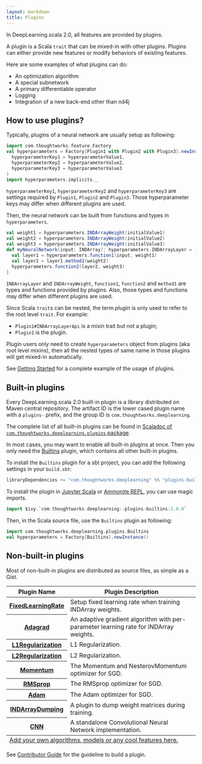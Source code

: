 ```yaml
---
layout: markdown
title: Plugins
---
```


In DeepLearning.scala 2.0, all features are provided by plugins.

A plugin is a Scala `trait` that can be mixed-in with other plugins. Plugins can either provide new features or modify behaviors of existing features.

Here are some examples of what plugins can do:

* An optimization algorithm
* A special subnetwork
* A primary differentiable operator
* Logging
* Integration of a new back-end other than nd4j

## How to use plugins?

Typically, plugins of a neural network are usually setup as following:

``` scala
import com.thoughtworks.feature.Factory
val hyperparameters = Factory[Plugin1 with Plugin2 with Plugin3].newInstance(
  hyperparameterKey1 = hyperparameterValue1,
  hyperparameterKey2 = hyperparameterValue2,
  hyperparameterKey3 = hyperparameterValue3
)
import hyperparameters.implicits._
```

`hyperparameterKey1`, `hyperparameterKey2` and `hyperparameterKey3` are settings required by `Plugin1`, `Plugin2` and `Plugin3`. Those hyperparameter keys may differ when different plugins are used.

Then, the neural network can be built from functions and types in `hyperparameters`.

``` scala
val weight1 = hyperparameters.INDArrayWeight(initialValue1)
val weight2 = hyperparameters.INDArrayWeight(initialValue2)
val weight3 = hyperparameters.INDArrayWeight(initialValue3)
def myNeuralNetwork(input: INDArray): hyperparameters.INDArrayLayer = {
  val layer1 = hyperparameters.function1(input, weight1)
  val layer2 = layer1.method1(weight2)
  hyperparameters.function2(layer2, weight3)
}
```

`INDArrayLayer` and `INDArrayWeight`, `function1`, `function2` and `method1` are types and functions provided by plugins. Also, those types and functions may differ when different plugins are used.

Since Scala `trait`s can be nested, the term *plugin* is only used to refer to the root level `trait`. For example:

 * `Plugin1#INDArrayLayerApi` is a mixin trait but not a plugin;
 * `Plugin1` is the plugin.

Plugin users only need to create `hyperparameters` object from plugins (aka root level mixins), then all the nested types of same name in those plugins will get mixed-in automatically.

See [Getting Started](demo/GettingStarted.html) for a complete example of the usage of plugins.

## Built-in plugins

Every DeepLearning.scala 2.0 built-in plugin is a library distributed on Maven central repository. The artifact ID is the lower cased plugin name with a `plugins-` prefix, and
the group ID is `com.thoughtworks.deeplearning`.

The complete list of all built-in plugins can be found in [Scaladoc of `com.thoughtworks.deeplearning.plugins` package](https://javadoc.io/page/com.thoughtworks.deeplearning/deeplearning_2.11/latest/com/thoughtworks/deeplearning/plugins/package.html).

In most cases, you may want to enable all built-in plugins at once. Then you only need the [Builtins](https://javadoc.io/page/com.thoughtworks.deeplearning/plugins-builtins_2.11/latest/com/thoughtworks/deeplearning/plugins/Builtins.html) plugin, which contains all other built-in plugins.

To install the `Builtins` plugin for a sbt project, you can add the following settings in your `build.sbt`:

``` scala
libraryDependencies += "com.thoughtworks.deeplearning" %% "plugins-builtins" % "latest.release"
```

To install the plugin in [Jupyter Scala](https://github.com/alexarchambault/jupyter-scala) or [Ammonite REPL](http://ammonite.io/), you can use magic imports.

``` scala
import $ivy.`com.thoughtworks.deeplearning::plugins-builtins:2.0.0`
```

Then, in the Scala source file, use the `Builtins` plugin as following:
``` scala
import com.thoughtworks.deeplearning.plugins.Builtins
val hyperparameters = Factory[Builtins].newInstance()
```


## Non-built-in plugins

Most of non-built-in plugins are distributed as source files, as simple as a Gist.

<table>
<thead>
<th>
Plugin Name
</th>
<th>
Plugin Description
</th>
</thead>
<tbody>
<tr>
<th>
<a href="https://gist.github.com/Atry/1fb0608c655e3233e68b27ba99515f16#file-readme-ipynb">FixedLearningRate</a>
</th>
<td>
Setup fixed learning rate when training INDArray weights.
</td>
</tr>
<tr>
<th>
<a href="https://gist.github.com/Atry/89ee1baa4c161b8ccc1b82cdd9c109fe#file-adagrad-sc">Adagrad</a>
</th>
<td>
An adaptive gradient algorithm with per-parameter learning rate for INDArray weights.
</td>
</tr>
<tr>
<th>
<a href="https://gist.github.com/Atry/843f606fc89bd4594ffcd03853c6edc6#file-readme-ipynb">L1Regularization</a>
</th>
<td>
L1 Regularization.
</td>
</tr>
<tr>
<th>
<a href="https://gist.github.com/TerrorJack/a60ff752270c40a6485ee787837390aa#file-readme-ipynb">L2Regularization</a>
</th>
<td>
L2 Regularization.
</td>
</tr>
<tr>
<th>
<a href="https://gist.github.com/TerrorJack/08454c71448b626b013ddabd74d06adf#file-readme-ipynb">Momentum</a>
</th>
<td>
The Momentum and NesterovMomentum optimizer for SGD.
</td>
</tr>
<tr>
<th>
<a href="https://gist.github.com/TerrorJack/6b0640c76efc6788f13400ae91849e68#file-readme-ipynb">RMSprop</a>
</th>
<td>
The RMSprop optimizer for SGD.
</td>
</tr>
<tr>
<th>
<a href="https://gist.github.com/TerrorJack/4a4dd1929963a34bf20340022b0f03d3#file-readme-ipynb">Adam</a>
</th>
<td>
The Adam optimizer for SGD.
</td>
</tr>
<tr>
<th>
<a href="https://gist.github.com/TerrorJack/a7af811a0ee592d41ab57f2c5d49f08b#file-readme-ipynb">INDArrayDumping</a>
</th>
<td>
A plugin to dump weight matrices during training.
</td>
</tr>
<tr>
<th>
<a href="https://gist.github.com/Atry/15b7d9a4c63d95ad3d67e94bf20b4f69#file-readme-ipynb">CNN</a>
</th>
<td>
A standalone Convolutional Neural Network implementation.
</td>
</tr>
</tbody>
<tfoot>
<tr>
<td colspan="2"><a href="https://github.com/ThoughtWorksInc/DeepLearning.scala-website/edit/master/plugins.md">Add your own algorithms, models or any cool features here.</a></td>
</tr>
</tfoot>
</table>

See [Contributor Guide](demo/ContributorGuide.html) for the guideline to build a plugin.
